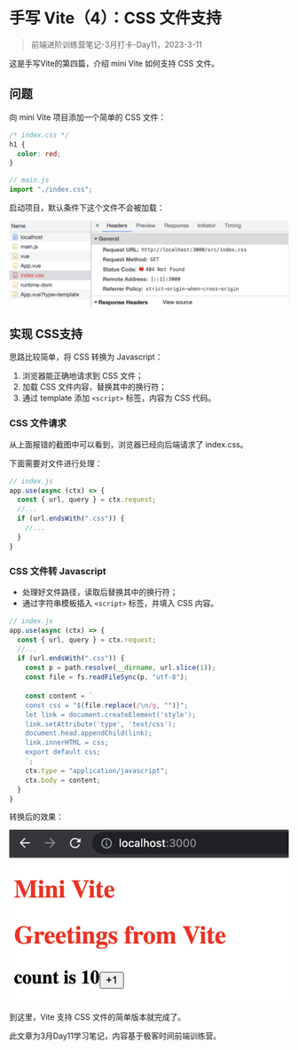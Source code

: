 # 手写 Vite（4）：CSS 文件支持

> 前端进阶训练营笔记-3月打卡-Day11，2023-3-11

这是手写Vite的第四篇，介绍 mini Vite 如何支持 CSS 文件。

## 问题

向 mini Vite 项目添加一个简单的 CSS 文件：

```CSS
/* index.css */
h1 {
  color: red;
}

```

```JavaScript
// main.js
import "./index.css";
```

启动项目，默认条件下这个文件不会被加载：

![](./images/vite-load-css-failed.png)

## 实现 CSS支持

思路比较简单，将 CSS 转换为 Javascript：

1. 浏览器能正确地请求到 CSS 文件；
2. 加载 CSS 文件内容，替换其中的换行符；
3. 通过 template 添加 `<script>` 标签，内容为 CSS 代码。

### CSS 文件请求

从上面报错的截图中可以看到，浏览器已经向后端请求了 index.css。

下面需要对文件进行处理：

```JavaScript
// index.js
app.use(async (ctx) => {
  const { url, query } = ctx.request;
  //...
  if (url.endsWith(".css")) {
    //...
  }
}
```

### CSS 文件转 Javascript

- 处理好文件路径，读取后替换其中的换行符；
- 通过字符串模板插入 `<script>` 标签，并填入 CSS 内容。

```JavaScript
// index.js
app.use(async (ctx) => {
  const { url, query } = ctx.request;
  //...
  if (url.endsWith(".css")) {
    const p = path.resolve(__dirname, url.slice(1));
    const file = fs.readFileSync(p, "utf-8");

    const content = `
    const css = "${file.replace(/\n/g, "")}";
    let link = document.createElement('style');
    link.setAttribute('type', 'text/css');
    document.head.appendChild(link);
    link.innerHTML = css;
    export default css;
    `;
    ctx.type = "application/javascript";
    ctx.body = content;
  }
}
```

转换后的效果：

![](./images/vite-load-css-succeed.png)

到这里，Vite 支持 CSS 文件的简单版本就完成了。

此文章为3月Day11学习笔记，内容基于极客时间前端训练营。
